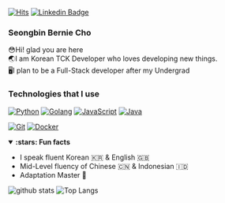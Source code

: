 [![Hits](https://hits.seeyoufarm.com/api/count/incr/badge.svg?url=https%3A%2F%2Fgithub.com%2FChobobDev)](https://hits.seeyoufarm.com)
[![Linkedin Badge](https://img.shields.io/badge/-LinkedIn-blue?style=flat-square&logo=Linkedin&logoColor=white&link=https://www.linkedin.com/in/seongbin-cho-120641170/)](https://www.linkedin.com/in/seongbin-cho-120641170/)
### Seongbin Bernie Cho

:flushed:Hi! glad you are here\
:earth_asia:I am Korean TCK Developer who loves developing new things.\
:desktop_computer:I plan to be a Full-Stack developer after my Undergrad



### Technologies that I use
[![Python](https://img.shields.io/badge/-Python-3776AB?style=flat-square&logo=python&logoColor=ffffff)](https://www.python.org/)
[![Golang](https://img.shields.io/badge/-Golang-00ADD8?style=flat-square&logo=go&logoColor=ffffff)](https://golang.org/)
[![JavaScript](https://img.shields.io/badge/-JavaScript-%23F7DF1C?style=flat-square&logo=javascript&logoColor=000000&labelColor=%23F7DF1C&color=%23FFCE5A)](https://www.javascript.com/)
[![Java](https://img.shields.io/badge/-Python-3776AB?style=flat-square&logo=java&logoColor=00000000)](https://www.java.com/en/)

[![Git](https://img.shields.io/badge/-Git-%23F05032?style=flat-square&logo=git&logoColor=%23ffffff)](https://git-scm.com/)
[![Docker](https://img.shields.io/badge/-Docker-2496ED?style=flat-square&logo=docker&logoColor=ffffff)](https://www.docker.com/)

<details open>
<summary><strong>:stars: Fun facts</strong></summary>
   
   - I speak fluent Korean :kr: & English :gb:
   - Mid-Level fluency of Chinese :cn: & Indonesian :indonesia:
   - Adaptation Master :100:
</details>




![github stats](https://github-readme-stats.vercel.app/api?username=chobobdev&show_icons=true)
![Top Langs](https://github-readme-stats.vercel.app/api/top-langs/?username=chobobdev&layout=compact)

